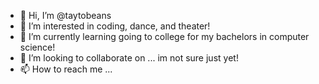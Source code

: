- 👋 Hi, I’m @taytobeans
- 👀 I’m interested in coding, dance, and theater!
- 🌱 I’m currently learning going to college for my bachelors in computer science!
- 💞️ I’m looking to collaborate on ... im not sure just yet!
- 📫 How to reach me ...

<!---
taytobeans/taytobeans is a ✨ special ✨ repository because its `README.md` (this file) appears on your GitHub profile.
You can click the Preview link to take a look at your changes.
--->
